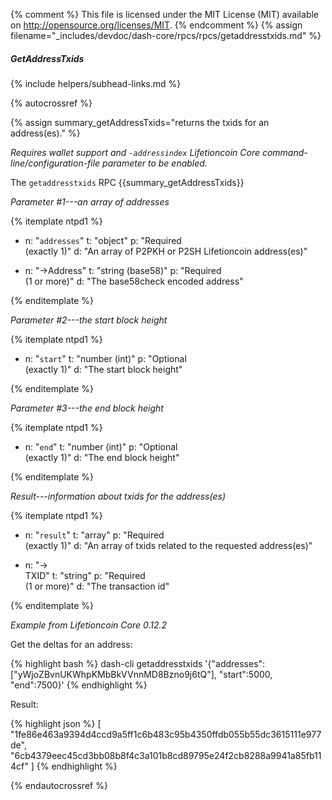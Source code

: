 {% comment %}
This file is licensed under the MIT License (MIT) available on
http://opensource.org/licenses/MIT.
{% endcomment %}
{% assign filename="_includes/devdoc/dash-core/rpcs/rpcs/getaddresstxids.md" %}

##### GetAddressTxids
{% include helpers/subhead-links.md %}

{% autocrossref %}

{% assign summary_getAddressTxids="returns the txids for an address(es)." %}

*Requires wallet support and `-addressindex` Lifetioncoin Core command-line/configuration-file parameter to be enabled.*

The `getaddresstxids` RPC {{summary_getAddressTxids}}

*Parameter #1---an array of addresses*

{% itemplate ntpd1 %}
- n: "`addresses`"
  t: "object"
  p: "Required<br>(exactly 1)"
  d: "An array of P2PKH or P2SH Lifetioncoin address(es)"

- n: "→Address"
  t: "string (base58)"
  p: "Required<br>(1 or more)"
  d: "The base58check encoded address"

{% enditemplate %}

*Parameter #2---the start block height*

{% itemplate ntpd1 %}
- n: "`start`"
  t: "number (int)"
  p: "Optional<br>(exactly 1)"
  d: "The start block height"

{% enditemplate %}

*Parameter #3---the end block height*

{% itemplate ntpd1 %}
- n: "`end`"
  t: "number (int)"
  p: "Optional<br>(exactly 1)"
  d: "The end block height"

{% enditemplate %}

*Result---information about txids for the address(es)*

{% itemplate ntpd1 %}
- n: "`result`"
  t: "array"
  p: "Required<br>(exactly 1)"
  d: "An array of txids related to the requested address(es)"

- n: "→<br>TXID"
  t: "string"
  p: "Required<br>(1 or more)"
  d: "The transaction id"

{% enditemplate %}

*Example from Lifetioncoin Core 0.12.2*

Get the deltas for an address:

{% highlight bash %}
dash-cli getaddresstxids '{"addresses": ["yWjoZBvnUKWhpKMbBkVVnnMD8Bzno9j6tQ"], "start":5000, "end":7500}'
{% endhighlight %}

Result:

{% highlight json %}
[
  "1fe86e463a9394d4ccd9a5ff1c6b483c95b4350ffdb055b55dc3615111e977de",
  "6cb4379eec45cd3bb08b8f4c3a101b8cd89795e24f2cb8288a9941a85fb114cf"
]
{% endhighlight %}

{% endautocrossref %}
